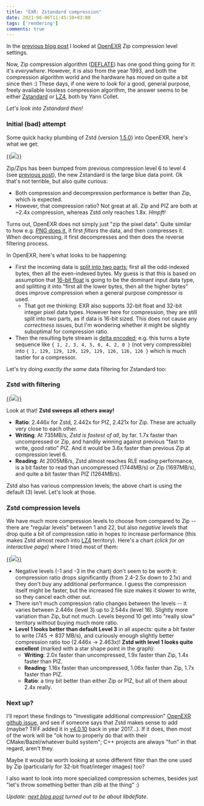 ```yaml
---
title: "EXR: Zstandard compression"
date: 2021-08-06T11:45:10+03:00
tags: ['rendering']
comments: true
---
```


In the [previous blog post](/blog/2021/08/05/EXR-Zip-compression-levels/) I looked at
[OpenEXR](https://en.wikipedia.org/wiki/OpenEXR) Zip compression level settings.

Now, Zip compression algorithm ([DEFLATE](https://en.wikipedia.org/wiki/Deflate)) has one good thing going for it:
it's *everywhere*. However, it is also from the year 1993, and both the compression algorithm world and the hardware
has moved on quite a bit since then :) These days, if one were to look for a good, general purpose, freely available lossless compression
algorithm, the answer seems to be either [Zstandard](https://en.wikipedia.org/wiki/Zstandard) or [LZ4](https://en.wikipedia.org/wiki/LZ4_(compression_algorithm)), both by Yann Collet.

*Let's look into Zstandard then!*

### Initial (bad) attempt

Some quick hacky plumbing of Zstd (version [1.5.0](https://github.com/facebook/zstd/releases/tag/v1.5.0)) into OpenEXR, here's what we get:
 
[{{<img src="/img/blog/2021/exr/exr04-zstd-initial.png">}}](/img/blog/2021/exr/exr04-zstd-initial.html)

Zip/Zips has been bumped from previous compression level 6 to level 4 (see [previous post](/blog/2021/08/05/EXR-Zip-compression-levels/)),
the new Zstandard is the large blue data point. Ok that's not terrible, but also quite curious:

* Both compression and decompression performance is better than Zip, which is expected.
* However, that compression ratio? Not great at all. Zip and PIZ are both at ~2.4x compression, whereas Zstd only reaches 1.8x. *Hmpft!*

Turns out, OpenEXR does not simply just "zip the pixel data". Quite similar to how e.g.
[PNG does it](https://en.wikipedia.org/wiki/Portable_Network_Graphics#Filtering), it first *filters* the data, and then compresses it.
When decompressing, it first decompresses and then does the reverse filtering process.

In OpenEXR, here's what looks to be happening:

* First the incoming data is [split into two parts](https://github.com/AcademySoftwareFoundation/openexr/blob/v3.1.1/src/lib/OpenEXR/ImfZip.cpp#L55);
  first all the odd-indexed bytes, then all the even-indexed bytes. My guess
  is that this is based on assumption that [16-bit float](https://en.wikipedia.org/wiki/Half-precision_floating-point_format) is going to
  be the dominant input data type, and splitting it into "first all the lower bytes, then all the higher bytes" does improve compression
  when a general purpose compressor is used.
  * That got me thinking: EXR also supports 32-bit float and 32-bit integer pixel data types. However here for compression, they are still split
    into two parts, as if data is 16-bit sized. This does not cause any *correctness* issues, but I'm wondering whether it might be slightly
    suboptimal for compression ratio.
* Then the resulting byte stream is [delta encoded](https://github.com/AcademySoftwareFoundation/openexr/blob/v3.1.1/src/lib/OpenEXR/ImfZip.cpp#L78);
  e.g. this turns a byte sequence like `{ 1, 2, 3, 4, 5, 6, 4, 2, 0 }` (not very compressible) into `{ 1, 129, 129, 129, 129, 129, 126, 126, 126 }`
  which is much tastier for a compressor.

Let's try doing *exactly the same* data filtering for Zstandard too:


### Zstd with filtering

[{{<img src="/img/blog/2021/exr/exr04-zstd-withfilter.png">}}](/img/blog/2021/exr/exr04-zstd-withfilter.html)

Look at that! **Zstd sweeps all others away!**

* **Ratio**: 2.446x for Zstd, 2.442x for PIZ, 2.421x for Zip. These are actually very close to each other.
* **Writing**: At 735MB/s, *Zstd is fastest of all*, by far. 1.7x faster than uncompressed or Zip, and handily
  winning against previous "fast to write, good ratio" PIZ. And it would be 3.6x faster than previous Zip at compression
  level 6.
* **Reading**: At 2005MB/s, Zstd almost reaches RLE reading performance, is a bit faster to read than uncompressed (1744MB/s) or
  Zip (1697MB/s), and quite a bit faster than PIZ (1264MB/s).

Zstd also has various compression levels; the above chart is using the default (3) level. Let's look at those.

### Zstd compression levels

We have much more compression levels to choose from compared to Zip -- there are "regular levels" between 1 and 22, but also *negative levels*
that drop quite a bit of compression ratio in hopes to increase performance (this makes Zstd almost reach into
[LZ4](https://en.wikipedia.org/wiki/LZ4_(compression_algorithm)) territory). Here's a chart *(click for an interactive page)* where
I tried most of them:

[{{<img src="/img/blog/2021/exr/exr04-zstd-levels.png">}}](/img/blog/2021/exr/exr04-zstd-levels.html)

* Negative levels (-1 and -3 in the chart) don't seem to be worth it: compression ratio drops significantly (from 2.4-2.5x down to 2.1x)
  and they don't buy any additional performance. I guess the compression itself might be faster, but the increased file size makes it slower
  to write, so they cancel each other out.
* There isn't much compression ratio changes between the levels -- it varies between 2.446x (level 3) up to 2.544x (level 16).
  Slightly more variation than Zip, but not much. Levels beyond 10 get into "really slow" territory without buying much more ratio.
* **Level 1 looks better than default Level 3** in all aspects: quite a bit faster to write (745 -> 837 MB/s), and curiously enough slightly
  better compression ratio too (2.446x -> 2.463x)! **Zstd with level 1 looks quite excellent** (marked with a star shape point in the graph):
  - **Writing**: 2.0x faster than uncompressed, 1.9x faster than Zip, 1.4x faster than PIZ.
  - **Reading**: 1.16x faster than uncompressed, 1.06x faster than Zip, 1.7x faster than PIZ.
  - **Ratio**: a tiny bit better than either Zip or PIZ, but all of them about 2.4x really.


### Next up?

I'll report these findings to "Investigate additional compression"
[OpenEXR github issue](https://github.com/AcademySoftwareFoundation/openexr/issues/1002), and see if someone says that Zstd makes sense to
add (maybe? TIFF added it in [v4.0.10](https://libtiff.gitlab.io/libtiff/v4.0.10.html) back in year 2017...). If it does, then
most of the work will be "ok how to properly do that with their CMake/Bazel/whatever build system"; C++ projects are always "fun" in that
regard, aren't they.

Maybe it would be worth looking at some different filter than the one used by Zip (particularly for 32-bit float/integer images) too?

I also want to look into more specialized compression schemes, besides just "let's throw something better than zlib at the thing" :)

*Update: [next blog post](/blog/2021/08/09/EXR-libdeflate-is-great/) turned out to be about libdeflate*.
